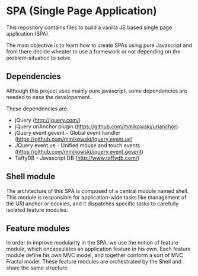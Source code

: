 SPA (Single Page Application)
===
This repository contains files to build a vanilla JS based single page application (SPA).

The main objective is to learn how to create SPAs using pure Javascript and from there decide wheater to use a framework or not depending on the problem-situation to solve.

Dependencies
--
Although this project uses mainly pure javascript, some dependencies are needed to ease the developement.

These dependencies are:

* jQuery (http://jquery.com/)
* jQuery uriAnchor plugin (https://github.com/mmikowski/urianchor)
* jQuery event.gevent - Global event handler (https://github.com/mmikowski/jquery.event.ue)
* JQuery event.ue - Unified mouse and touch events (https://github.com/mmikowski/jquery.event.gevent)
* TaffyDB - Javascript DB (http://www.taffydb.com/)
  

Shell module
--
The architecture of this SPA is composed of a central module named shell. This module is responsible for application-wide tasks like management of the URI anchor or cookies, and it dispatches specific tasks to carefully isolated feature modules.

Feature modules
--
In order to improve modularity in the SPA, we use the notion of feature module, which encapsulates an application feature in his own. Each feature module define his own MVC model, and together conform a sort of MVC Fractal model. These feature modules are orchestrated by the Shell and share the same structure.
